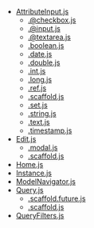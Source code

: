 * [AttributeInput.js]()
	* [.@checkbox.js](AttributeInput:)
	* [.@input.js](AttributeInput:)
	* [.@textarea.js](AttributeInput:)
	* [.boolean.js](AttributeInput:)
	* [.date.js](AttributeInput:)
	* [.double.js](AttributeInput:)
	* [.int.js](AttributeInput:)
	* [.long.js](AttributeInput:)
	* [.ref.js](AttributeInput:)
	* [.scaffold.js](AttributeInput:)
	* [.set.js](AttributeInput:)
	* [.string.js](AttributeInput:)
	* [.text.js](AttributeInput:)
	* [.timestamp.js](AttributeInput:)
* [Edit.js]()
	* [.modal.js](Edit:)
	* [.scaffold.js](Edit:)
* [Home.js]()
* [Instance.js]()
* [ModelNavigator.js]()
* [Query.js]()
	* [.scaffold.future.js](Query:)
	* [.scaffold.js](Query:)
* [QueryFilters.js]()